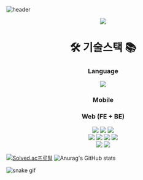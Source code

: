 ![header](https://capsule-render.vercel.app/api?type=soft&color=auto&customColorList=2,2,&height=140&text=👩🏻‍💻%20정은's%20Github%20&desc=안녕하세요!%20발전하는%20개발자%20박정은입니다%20💫&animation=fadeIn&fontSize=40&fontAlignY=30)





<div align="center">
  <a href="https://github.com/Jungeun-Park-kr"><img src="https://hits.seeyoufarm.com/api/count/incr/badge.svg?url=https%3A%2F%2Fgithub.com%2FJungeun-Park-kr&count_bg=%23FFB8B8&title_bg=%23FF6565&icon=apachespark.svg&icon_color=%23E7E7E7&title=hits&edge_flat=false"/></a>

  <h1>
    🛠 기술스택 📚
  </h1>
  
  <h3>
    Language
  </h3>
  	<img src="https://img.shields.io/badge/python-3776AB?style=flat&logo=python&logoColor=white" />
  
  <h3>
    Mobile
  </h3>
  
  
  <h3>
    Web (FE + BE)
  </h3>
  <div>
    <img src="https://img.shields.io/badge/javascript-007396?style=flat&logo=javascript&logoColor=white" />
	  <img src="https://img.shields.io/badge/HTML5-E34F26?style=flat&logo=HTML5&logoColor=white" />
	  <img src="https://img.shields.io/badge/CSS3-1572B6?style=flat&logo=CSS3&logoColor=white" />
  </div>
  
  <div>
    <img src="https://img.shields.io/badge/springboot-6DB33F?style=flat&logo=springboot&logoColor=white" />
    <img src="https://img.shields.io/badge/Amazon AWS-232F3E?style=flat&logo=Amazon AWS&logoColor=white" />
    <img src="https://img.shields.io/badge/docker-2496ED?style=flat&logo=docker&logoColor=white" />
    <img src="https://img.shields.io/badge/jenkins-D24939?style=flat&logo=jenkins&logoColor=white" />
  </div>
  
  <div>
    <img src="https://img.shields.io/badge/mariadb-003545?style=flat&logo=mariadb&logoColor=white" />
    <img src="https://img.shields.io/badge/mongodb-47A248?style=flat&logo=mongodb&logoColor=white" />
  </div>

  

</div>


  
[![Solved.ac프로필](http://mazassumnida.wtf/api/v2/generate_badge?boj=pje8845)](https://solved.ac/pje8845)  ![Anurag's GitHub stats](https://github-readme-stats.vercel.app/api?username=Jungeun-Park-kr&show_icons=true&theme=aura_dark)










![snake gif](https://github.com/Jungeun-Park-kr/Jungeun-Park-kr/blob/output/github-contribution-grid-snake.svg)
